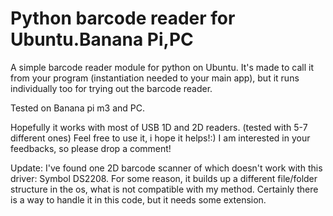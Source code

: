 # Python barcode reader for Ubuntu.Banana Pi,PC
A simple barcode reader module for python on Ubuntu. It's made to call it from your program (instantiation needed to your main app), but it runs individually too for trying out the barcode reader.

Tested on Banana pi m3 and PC. 

Hopefully it works with most of USB 1D and 2D readers. (tested with 5-7 different ones) Feel free to use it, i hope it helps!:) I am interested in your feedbacks, so please drop a comment!

Update: I've found one 2D barcode scanner of which doesn't work with this driver: Symbol DS2208. For some reason, it builds up a different file/folder structure in the os, what is not compatible with my method. Certainly there is a way to handle it in this code, but it needs some extension.
